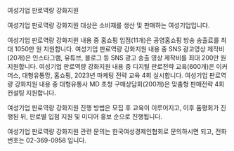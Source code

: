 여성기업 판로역량 강화지원

여성기업 판로역량 강화지원 대상은 소비재를 생산 및 판매하는 여성기업입니다.

여성기업 판로역량 강화지원 내용 중 홈쇼핑 입점(11개)은 공영홈쇼핑 방송 송출료를 최대 1050만 원 지원합니다.
여성기업 판로역량 강화지원 내용 중 SNS 광고영상 제작비(20개)은 인스타그램, 유튜브, 블로그 등 SNS 광고 송출 영상 제작비를 최대 200만 원 지원합니다.
여성기업 판로역량 강화지원 내용 중 디지털 판로전략 교육(600개)은 이커머스, 대형유통망, 홈쇼핑, 2023년 마케팅 전략 교육 4회 실시합니다.
여성기업 판로역량 강화지원 내용 중 대형유통사 MD 초청 구매상담회(200개)은 맞춤형 판매전략 4회 컨설팅 지원합니다.

여성기업 판로역량 강화지원 진행 방법은 모집 후 교육이 이루어지고, 이후 품평회가 진행된 뒤, 판로별 입점 지원 및 미디어 홍보 순으로 진행됩니다.

여성기업 판로역량 강화지원 관련 문의는 한국여성경제인협회로 문의하시면 되고, 전화번호는 02-369-0958 입니다.